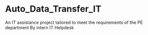 # Auto_Data_Transfer_IT
An IT assistance project tailored to meet the requirements of the PE department By intern IT Helpdesk 

